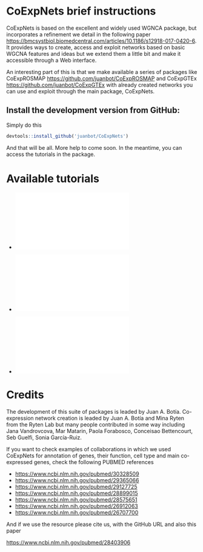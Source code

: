 
# CoExpNets brief instructions 

CoExpNets is based on the excellent and widely used WGNCA package, but incorporates a refinement we detail in the following paper <https://bmcsystbiol.biomedcentral.com/articles/10.1186/s12918-017-0420-6>. It provides ways to create, access and exploit networks based on basic WGCNA features and ideas but we extend them a little bit and make it accessible through a Web interface.

An interesting part of this is that we make available a series of packages like CoExpROSMAP <https://github.com/juanbot/CoExpROSMAP> and CoExpGTEx <https://github.com/juanbot/CoExpGTEx> with already created networks you can use and exploit through the main package, CoExpNets.

## Install the development version from GitHub:

Simply do this
```r
devtools::install_github('juanbot/CoExpNets')
```

And that will be all. More help to come soon.
In the meantime, you can access the tutorials in the package.

# Available tutorials

* ![Tutorial for creation of CoExp networks](inst/tutorials/Tutorial_1.md)

* ![Tutorial for using CoExp networks suite](inst/tutorials/Tutorial_2.md)

* ![Tutorial for preparing expression data before creating the networks](inst/tutorials/Tutorial_3.md)


# Credits

The development of this suite of packages is leaded by Juan A. Botía. Co-expression network creation is leaded by Juan A. Botía and Mina Ryten from the Ryten Lab but many people contributed in some way including Jana Vandrovcova, Mar Matarin, Paola Forabosco, Conceisao Bettencourt, Seb Guelfi, Sonia García-Ruiz.

If you want to check examples of collaborations in which we used CoExpNets for annotation of genes, their function, cell type and main co-expressed genes, check the following PUBMED references

* <https://www.ncbi.nlm.nih.gov/pubmed/30328509>
* <https://www.ncbi.nlm.nih.gov/pubmed/29365066>
* <https://www.ncbi.nlm.nih.gov/pubmed/29127725>
* <https://www.ncbi.nlm.nih.gov/pubmed/28899015>
* <https://www.ncbi.nlm.nih.gov/pubmed/28575651>
* <https://www.ncbi.nlm.nih.gov/pubmed/26912063>
* <https://www.ncbi.nlm.nih.gov/pubmed/26707700>

And if we use the resource please cite us, with the GitHub URL and also this paper

<https://www.ncbi.nlm.nih.gov/pubmed/28403906>
